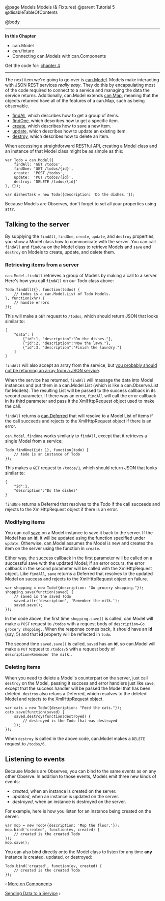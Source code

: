 @page Models Models (& Fixtures)
@parent Tutorial 5
@disableTableOfContents

@body

- - - -
**In this Chapter**
 - can.Model
 - can.fixture
 - Connecting can.Models with can.Components

Get the code for: [chapter 4](https://github.com/bitovi/canjs/blob/guides-overhaul/guides/examples/PlaceMyOrder/ch-4_canjs-getting-started.zip?raw=true)

- - -

The next item we're going to go over is [can.Model](../docs/can.Model.html). Models make interacting
with JSON REST services *really easy*. They do this by encapsulating most of
the code required to connect to a service and managing the data the service
returns. Additionally, can.Model extends [can.Map](../docs/can.Map.html), meaning that the objects
returned have all of the features of a can.Map, such as being observable.

- [findAll](../docs/can.Model.findAll.html), which describes how to get a group of
items.
- [findOne](../docs/can.Model.findOne.html), which describes how to get a specific
item.
- [create](../docs/can.Model.create.html), which describes how to save a new item.
- [update](../docs/can.Model.update.html), which describes how to update an
existing item.
- [destroy](../docs/can.Model.destroy.html), which describes how to delete an item.

When accessing a straightforward RESTful API, creating a Model class and an
instance of that Model class might be as simple as this:

```
var Todo = can.Model({
	findAll: 'GET /todos',
	findOne: 'GET /todos/{id}',
	create:  'POST /todos',
	update:  'PUT /todos/{id}',
	destroy: 'DELETE /todos/{id}'
}, {});

var dishesTask = new Todo({description: 'Do the dishes.'});
```

Because Models are Observes, don't forget to set all your properties using `attr`.

## Talking to the server

By supplying the `findAll`, `findOne`, `create`, `update`, and `destroy`
properties, you show a Model class how to communicate with the server. You can
call `findAll` and `findOne` on the Model class to retrieve Models and `save`
and `destroy` on Models to create, update, and delete them.

### Retrieving items from a server

`can.Model.findAll` retrieves a group of Models by making a call to a server.
Here's how you call `findAll` on our Todo class above:

```
Todo.findAll({}, function(todos) {
	// todos is a can.Model.List of Todo Models.
}, function(xhr) {
	// handle errors
});
```

This will make a `GET` request to `/todos`, which should return JSON that looks
similar to:

```
{
	"data": [
		{"id":1, "description":"Do the dishes."},
		{"id":2, "description":"Mow the lawn."},
		{"id":3, "description":"Finish the laundry."}
	]
}
```

`findAll` will also accept an array from the service, but [you probably should not be returning an array from a JSON service](http://haacked.com/archive/2008/11/20/anatomy-of-a-subtle-json-vulnerability.aspx).

When the service has returned, `findAll` will massage the data into Model
instances and put them in a can.Model.List (which is like a can.Observe.List
for Models). The resulting List will be passed to the success callback in its
second parameter. If there was an error, `findAll` will call the error
callback in its third parameter and pass it the XmlHttpRequest object used to
make the call.

`findAll` returns a [can.Deferred](../docs/can.Deferred.html) that will resolve to a Model
List of items if the call succeeds and rejects to the XmlHttpRequest object if
there is an error.

`can.Model.findOne` works similarly to `findAll`, except that it retrieves a
single Model from a service:

```
Todo.findOne({id: 1}, function(todo) {
	// todo is an instance of Todo
});
```

This makes a `GET` request to `/todos/1`, which should return JSON that looks
similar to:

```
{
	"id":1,
	"description":"Do the dishes"
}
```

`findOne` returns a Deferred that resolves to the Todo if the call succeeds and
rejects to the XmlHttpRequest object if there is an error.

### Modifying items

You can call [save](../docs/can.Model.prototype.save.html) on a Model instance to save it
back to the server. If the Model has an __id__, it will be updated using the
function specified under `update`. Otherwise, can.Model assumes the Model is new
and creates the item on the server using the function in `create`.

Either way, the success callback in the first parameter will be called on a
successful save with the updated Model; if an error occurs, the error callback
in the second parameter will be called with the XmlHttpRequest object. Like
`findAll`, `save` returns a Deferred that resolves to the updated Model on
success and rejects to the XmlHttpRequest object on failure.

```
var shopping = new Todo({description: "Go grocery shopping."});
shopping.save(function(saved) {
	// saved is the saved Todo
	saved.attr('description', 'Remember the milk.');
	saved.save();
});
```

In the code above, the first time `shopping.save()` is called, can.Model will
make a `POST` request to `/todos` with a request body of `description=Go
grocery shopping.`. When the response comes back, it should have an __id__
(say, 5) and that __id__ property will be reflected in `todo`.

The second time `saved.save()` is called, `saved` has an __id__, so can.Model
will make a `PUT` request to `/todos/5` with a request body of
`description=Remember the milk.`.

### Deleting items

When you need to delete a Model's counterpart on the server, just call `destroy`
on the Model, passing it success and error handlers just like `save`, except
that the success handler will be passed the Model that has been deleted.
`destroy` also retuns a Deferred, which resolves to the deleted Model and
rejects to the XmlHttpRequest object.

```
var cats = new Todo({description: "Feed the cats."});
cats.save(function(saved) {
	saved.destroy(function(destroyed) {
		// destroyed is the Todo that was destroyed
	});
});
```

When `destroy` is called in the above code, can.Model makes a `DELETE` request
to `/todos/6`.

## Listening to events

Because Models are Observes, you can bind to the same events as on any other
Observe. In addition to those events, Models emit three new kinds of events:

- _created_, when an instance is created on the server.
- _updated_, when an instance is updated on the server.
- _destroyed_, when an instance is destroyed on the server.

For example, here is how you listen for an instance being created on the server:

```
var mop = new Todo({description: 'Mop the floor.'});
mop.bind('created', function(ev, created) {
	// created is the created Todo
});
mop.save();
```

You can also bind directly onto the Model class to listen for any time __any__
instance is created, updated, or destroyed:

```
Todo.bind('created', function(ev, created) {
	// created is the created Todo
});
```

<span class="pull-left">&lsaquo; [More on Components](Components2.html)</span>

<span class="pull-right">[Sending Data to a Service](Models2.html) &rsaquo;</span>
